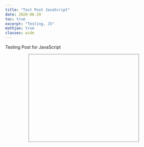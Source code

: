 ```yaml
---
title: "Test Post JavaScript"
date: 2020-06-29
toc: true
excerpt: "Testing, JS"
mathjax: true
classes: wide	
---
```


Testing Post for JavaScript


<svg id="mysvg" style="display:block; width:70%; height:20em; margin:0em auto; border:0.07em solid #808080"></svg>
<script>
var svg = document.querySelector('#mysvg');

//dimension of svg
var svgRect = svg.getBoundingClientRect();
var svgw = svgRect.width;
var svgh = svgRect.height;

//center point of svg
var xcenter = svgw/2;
var ycenter = svgh/2;

var rayCount = 20;


//http://stackoverflow.com/a/3642265/1869660
function makeSVGElement(tag, attrs) {
    var el= document.createElementNS('http://www.w3.org/2000/svg', tag);
    for (var k in attrs) {
        el.setAttribute(k, attrs[k]);
    }
    return el;
}

var circle = makeSVGElement('circle', { cx: xcenter,
                                        cy: ycenter,
                                        r: 10,
                                        stroke: 'red',
                                       'stroke-width': 2,
                                        fill: 'orange' });
svg.appendChild(circle);

var rayAngle = 360/rayCount;
for(var i=0; i<rayCount; i++) {
    var path = makeSVGElement('path', { d: 'M' + [xcenter, ycenter] + ' h250',
                                        stroke: 'orange',
                                       'stroke-width': 1,
                                        transform: 'rotate(' + [(rayAngle*i), xcenter, ycenter] + ')' });
    svg.appendChild(path);
}

</script>